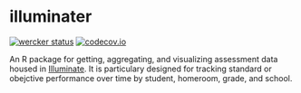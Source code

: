 # illuminater

[![wercker status](https://app.wercker.com/status/8a3d092f718ca20a1a4e67d7726b58b6/m/master "wercker status")](https://app.wercker.com/project/bykey/8a3d092f718ca20a1a4e67d7726b58b6)
[![codecov.io](http://codecov.io/github/chrishaid/illuminater/coverage.svg?branch=master)](http://codecov.io/github/chrishaid/illuminater?branch=master)

An R package for getting, aggregating, and visualizing assessment data housed in [Illuminate](https://www.illuminateed.com/). It is particulary designed for tracking standard or obejctive performance over time by student, homeroom, grade, and school. 
